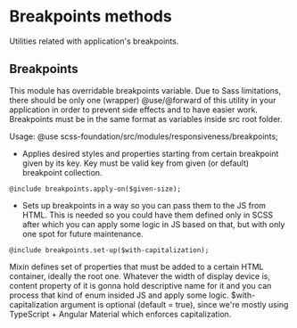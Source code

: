 # Breakpoints methods

Utilities related with application's breakpoints.

## Breakpoints

This module has overridable breakpoints variable. Due to Sass limitations, there should be only one (wrapper) @use/@forward of this utility in your application in order to prevent side effects and to have easier work.
Breakpoints must be in the same format as variables inside src root folder.

Usage:
@use scss-foundation/src/modules/responsiveness/breakpoints;

- Applies desired styles and properties starting from certain breakpoint given by its key. Key must be valid key from
given (or default) breakpoint collection.

```
@include breakpoints.apply-on($given-size);
```

- Sets up breakpoints in a way so you can pass them to the JS from HTML. This is needed so you could have them defined
only in SCSS after which you can apply some logic in JS based on that, but with only one spot for future maintenance.

```
@include breakpoints.set-up($with-capitalization);
```
Mixin defines set of properties that must be added to a certain HTML container, ideally the root one. Whatever the width of display device is, content property of it is gonna hold descriptive name for it and you can process that kind of enum insided JS and apply some logic.
$with-capitalization argument is optional (default = true), since we're mostly using TypeScript + Angular Material which enforces capitalization.

